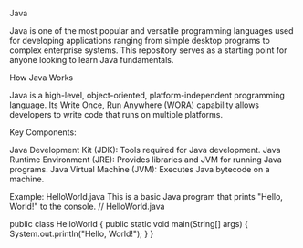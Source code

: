 Java 

Java is one of the most popular and versatile programming languages used for developing applications ranging from simple desktop programs to complex enterprise systems. This repository serves as a starting point for anyone looking to learn Java fundamentals.

How Java Works

Java is a high-level, object-oriented, platform-independent programming language. Its Write Once, Run Anywhere (WORA) capability allows developers to write code that runs on multiple platforms.

Key Components:

Java Development Kit (JDK): Tools required for Java development.
Java Runtime Environment (JRE): Provides libraries and JVM for running Java programs.
Java Virtual Machine (JVM): Executes Java bytecode on a machine.

Example: HelloWorld.java
This is a basic Java program that prints "Hello, World!" to the console.
// HelloWorld.java

public class HelloWorld {
    public static void main(String[] args) {
        System.out.println("Hello, World!");
    }
}


